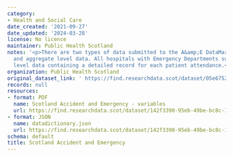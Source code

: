 ```yaml
---
category:
- Health and Social Care
date_created: '2021-09-27'
date_updated: '2024-03-28'
license: No licence
maintainer: Public Health Scotland
notes: '<p>There are two types of data submitted to the A&amp;E DataMart: episode
  and aggregate level data. All hospitals with Emergency Departments submit episode
  level data containing a detailed record for each patient attendance.</p>'
organization: Public Health Scotland
original_dataset_link: ' https://find.researchdata.scot/dataset/05e6752e-3a0b-4809-aa14-207b4761ef60'
records: null
resources:
- format: PDF
  name: Scotland Accident and Emergency - variables
  url: https://find.researchdata.scot/dataset/142f3390-95eb-49be-bc8c-1a752a7d308e/resource/6cce462c-0a8b-455b-9053-bd09adc4cba4/download/scotland-accident-and-emergency-variables.pdf
- format: JSON
  name: datadictionary.json
  url: https://find.researchdata.scot/dataset/142f3390-95eb-49be-bc8c-1a752a7d308e/resource/05e6752e-3a0b-4809-aa14-207b4761ef60/download/datadictionary.json
schema: default
title: Scotland Accident and Emergency
---
```

